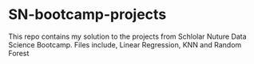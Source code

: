 # SN-bootcamp-projects
This repo contains my solution to the projects from Schlolar Nuture Data Science Bootcamp. Files include, Linear Regression, KNN and Random Forest
